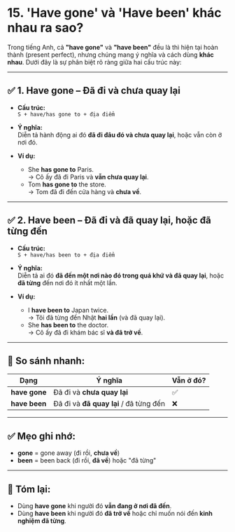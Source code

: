 # 15. 'Have gone' và 'Have been' khác nhau ra sao?

Trong tiếng Anh, cả **"have gone"** và **"have been"** đều là thì hiện tại hoàn thành (present perfect), nhưng chúng mang ý nghĩa và cách dùng **khác nhau**. Dưới đây là sự phân biệt rõ ràng giữa hai cấu trúc này:

---

## ✅ 1. **Have gone** – Đã đi và **chưa quay lại**

- **Cấu trúc:**  
  `S + have/has gone to + địa điểm`

- **Ý nghĩa:**  
  Diễn tả hành động ai đó **đã đi đâu đó và chưa quay lại**, hoặc vẫn còn ở nơi đó.

- **Ví dụ:**  
  - She **has gone to** Paris.  
    → Cô ấy đã đi Paris và **vẫn chưa quay lại**.  
  - Tom **has gone to** the store.  
    → Tom đã đi đến cửa hàng và **chưa về**.

---

## ✅ 2. **Have been** – Đã đi và **đã quay lại**, hoặc **đã từng đến**

- **Cấu trúc:**  
  `S + have/has been to + địa điểm`

- **Ý nghĩa:**  
  Diễn tả ai đó **đã đến một nơi nào đó trong quá khứ và đã quay lại**, hoặc **đã từng** đến nơi đó ít nhất một lần.

- **Ví dụ:**  
  - I **have been to** Japan twice.  
    → Tôi đã từng đến Nhật **hai lần** (và đã quay lại).  
  - She **has been to** the doctor.  
    → Cô ấy đã đi khám bác sĩ **và đã trở về**.

---

## 🔁 So sánh nhanh:

| Dạng         | Ý nghĩa                                | Vẫn ở đó? |
|--------------|-----------------------------------------|-----------|
| **have gone**| Đã đi và **chưa quay lại**              | ✅         |
| **have been**| Đã đi và **đã quay lại** / đã từng đến | ❌         |

---

## ✅ Mẹo ghi nhớ:

- **gone** = gone away (đi rồi, **chưa về**)  
- **been** = been back (đi rồi, **đã về**) hoặc "đã từng"

---

## 📌 Tóm lại:

- Dùng **have gone** khi người đó **vẫn đang ở nơi đã đến**.
- Dùng **have been** khi người đó **đã trở về** hoặc chỉ muốn nói đến **kinh nghiệm đã từng**.

